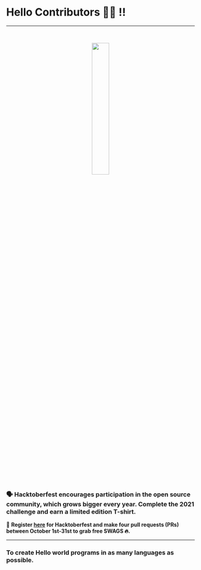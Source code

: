 <h1>Hello Contributors 🙌🏻 !!</h1> <hr>
    <br>
    <p align="center">
        <a href="https://hacktoberfest.digitalocean.com/">
            <img src="https://raw.githubusercontent.com/keshavsingh4522/hacktoberfest2021/35fc6060c5ddead5792f29a2437fea160dbe9804/Assets/logo-hacktoberfest-full.f42e3b1.svg" width="30%">
        </a>
    </p>

### 🗣 Hacktoberfest encourages participation in the open source community, which grows bigger every year. Complete the 2021 challenge and earn a limited edition T-shirt.

📢 **Register [here](https://hacktoberfest.digitalocean.com) for Hacktoberfest and make four pull requests (PRs) between October 1st-31st to grab free SWAGS 🔥.**
<br><hr>  
<h3 align="centre>Objective Of This Repo</h3>
   <p align="center">
      To create Hello world programs in as many languages as possible.
    </p>


